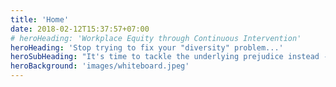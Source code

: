 ```yaml
---
title: 'Home'
date: 2018-02-12T15:37:57+07:00
# heroHeading: 'Workplace Equity through Continuous Intervention'
heroHeading: 'Stop trying to fix your "diversity" problem...'
heroSubHeading: "It's time to tackle the underlying prejudice instead - by changing the attitudes and behaviour of your managers. EQ Labs products use applied neuroscience to reduce the impact of biases (both conscious and unconscious), leading to improved employee retention, engagement and productivity."
heroBackground: 'images/whiteboard.jpeg'
---
```

